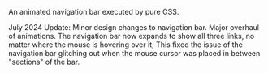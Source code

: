An animated navigation bar executed by pure CSS.

July 2024 Update:
    Minor design changes to navigation bar.
    Major overhaul of animations. The navigation bar now expands to show all three links, no matter where the mouse is hovering over it; This fixed the issue of the navigation bar glitching out when the mouse cursor was placed in between "sections" of the bar.
    

